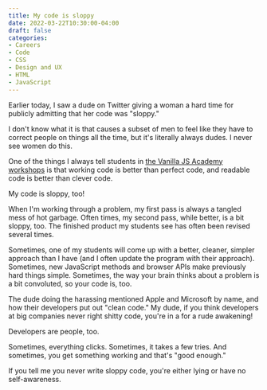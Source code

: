 ```yaml
---
title: My code is sloppy
date: 2022-03-22T10:30:00-04:00
draft: false
categories:
- Careers
- Code
- CSS
- Design and UX
- HTML
- JavaScript
---
```


Earlier today, I saw a dude on Twitter giving a woman a hard time for publicly admitting that her code was "sloppy."

I don't know what it is that causes a subset of men to feel like they have to correct people on things all the time, but it's literally always dudes. I never see women do this.

One of the things I always tell students in [the Vanilla JS Academy workshops](https://vanillajsacademy.com) is that working code is better than perfect code, and readable code is better than clever code.

My code is sloppy, too!

When I'm working through a problem, my first pass is always a tangled mess of hot garbage. Often times, my second pass, while better, is a bit sloppy, too. The finished product my students see has often been revised several times.

Sometimes, one of my students will come up with a better, cleaner, simpler approach than I have (and I often update the program with their approach). Sometimes, new JavaScript methods and browser APIs make previously hard things simple. Sometimes, the way your brain thinks about a problem is a bit convoluted, so your code is, too.

The dude doing the harassing mentioned Apple and Microsoft by name, and how their developers put out "clean code." My dude, if you think developers at big companies never right shitty code, you're in a for a rude awakening!

Developers are people, too.

Sometimes, everything clicks. Sometimes, it takes a few tries. And sometimes, you get something working and that's "good enough."

If you tell me you never write sloppy code, you're either lying or have no self-awareness.